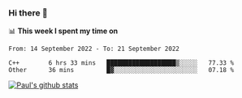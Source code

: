 ### Hi there 👋

📊 **This week I spent my time on**
<!--START_SECTION:waka-->

```text
From: 14 September 2022 - To: 21 September 2022

C++        6 hrs 33 mins   ███████████████████▒░░░░░   77.33 %
Other      36 mins         █▓░░░░░░░░░░░░░░░░░░░░░░░   07.18 %
```

<!--END_SECTION:waka-->


[![Paul's github stats](https://github-readme-stats.vercel.app/api?username=mickeyouyou&theme=dracula&show_icons=true)](https://github.com/anuraghazra/github-readme-stats)

